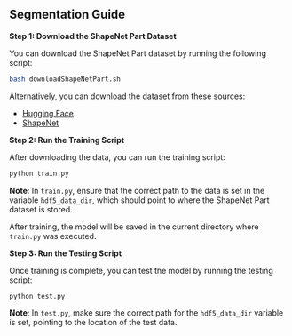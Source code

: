 
## Segmentation Guide

**Step 1: Download the ShapeNet Part Dataset**

You can download the ShapeNet Part dataset by running the following script:

```bash
bash downloadShapeNetPart.sh
```

Alternatively, you can download the dataset from these sources:
- [Hugging Face](https://huggingface.co/)
- [ShapeNet](https://shapenet.org/)

**Step 2: Run the Training Script**

After downloading the data, you can run the training script:

```bash
python train.py
```

**Note**: In `train.py`, ensure that the correct path to the data is set in the variable `hdf5_data_dir`, which should point to where the ShapeNet Part dataset is stored.

After training, the model will be saved in the current directory where `train.py` was executed.

**Step 3: Run the Testing Script**

Once training is complete, you can test the model by running the testing script:

```bash
python test.py
```

**Note**: In `test.py`, make sure the correct path for the `hdf5_data_dir` variable is set, pointing to the location of the test data.

